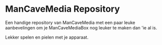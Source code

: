 # ManCaveMedia Repository
Een handige repository van ManCaveMedia met een paar leuke aanbevelingen om je ManCaveMediaBox nog leuker te maken dan 'ie al is.

Lekker spelen en pielen met je apparaat.